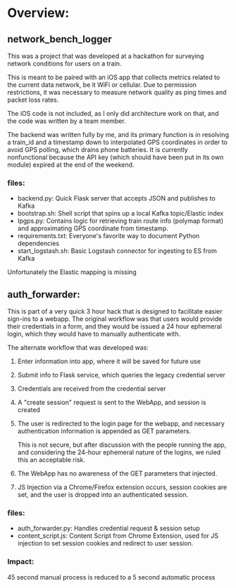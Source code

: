 # Overview:

## network_bench_logger

This was a project that was developed at a hackathon
for surveying network conditions for users on a train.

This is meant to be paired with an iOS app that collects
metrics related to the current data network, be it WiFi or
cellular. Due to permission restrictions, it was necessary
to measure network quality as ping times and packet loss rates.

The iOS code is not included, as I only did architecture work
on that, and the code was written by a team member.

The backend was written fully by me, and its primary function is
in resolving a train_id and a timestamp down to interpolated GPS
coordinates in order to avoid GPS polling, which drains phone
batteries. It is currently nonfunctional because the API key
(which should have been put in its own module) expired at
the end of the weekend.

###	files:
* backend.py: Quick Flask server that accepts JSON and publishes to Kafka
* bootstrap.sh: Shell script that spins up a local Kafka topic/Elastic index
* lpgps.py: Contains logic for retrieving train route info (polymap format)
  and approximating GPS coordinate from timestamp.
* requirements.txt: Everyone's favorite way to document Python dependencies
* start_logstash.sh: Basic Logstash connector for ingesting to ES from Kafka

Unfortunately the Elastic mapping is missing

## auth_forwarder:
This is part of a very quick 3 hour hack that is designed to facilitate
easier sign-ins to a webapp. The original workflow was that users would
provide their credentials in a form, and they would be issued a 24 hour
ephemeral login, which they would have to manually authenticate with.

The alternate workflow that was developed was:
1. Enter information into app, where it will be saved for future use
2. Submit info to Flask service, which queries the legacy credential server
3. Credentials are received from the credential server
4. A "create session" request is sent to the WebApp, and session is created
5. The user is redirected to the login page for the webapp, and necessary
	authentication information is appended as GET parameters.

	This is not secure, but after discussion with the people running the app,
	and considering the 24-hour ephemeral nature of the logins, we ruled this
	an acceptable risk.
6. The WebApp has no awareness of the GET parameters that injected.
7. JS Injection via a Chrome/Firefox extension occurs, session cookies are
	set, and the user is dropped into an authenticated session.

###	files:
* auth_forwarder.py: Handles credential request & session setup
* content_script.js: Content Script from Chrome Extension, used for JS
	injection to set session cookies and redirect to user session.

### Impact:
45 second manual process is reduced to a 5 second automatic process
